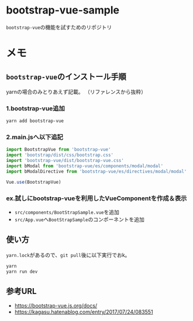 # bootstrap-vue-sample

`bootstrap-vue`の機能を試すためのリポジトリ

# メモ

## `bootstrap-vue`のインストール手順

yarnの場合のみとりあえず記載。
（リファレンスから抜粋）

### 1.bootstrap-vue追加

```bash
yarn add bootstrap-vue
```

### 2.main.jsへ以下追記

```js
import BootstrapVue from 'bootstrap-vue'
import 'bootstrap/dist/css/bootstrap.css'
import 'bootstrap-vue/dist/bootstrap-vue.css'
import bModal from 'bootstrap-vue/es/components/modal/modal'
import bModalDirective from 'bootstrap-vue/es/directives/modal/modal'

Vue.use(BootstrapVue)
```

### ex.試しにbootstrap-vueを利用したVueComponentを作成＆表示

- `src/components/BootStrapSample.vue`を追加
- `src/App.vue`へ`BootStrapSample`のコンポーネントを追加

## 使い方

`yarn.lock`があるので、`git pull`後に以下実行でおk。

``` bash
yarn
yarn run dev
```

## 参考URL

- https://bootstrap-vue.js.org/docs/
- https://kagasu.hatenablog.com/entry/2017/07/24/083551

